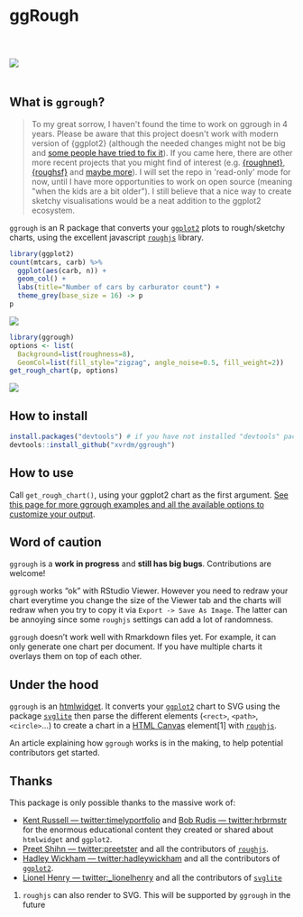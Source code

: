 ggRough
================

<!-- README.md is generated from README.Rmd. Please edit that file -->

<img style="margin:40px 0 20px 0;" src="https://raw.githubusercontent.com/xvrdm/ggrough/master/docs/reference/figures/title.png" />

## What is `ggrough`?

> To my great sorrow, I haven't found the time to work on ggrough in 4 years. Please be aware that this project doesn't work with modern version of {ggplot2} (although the needed changes might not be big and [some people have tried to fix it](https://stackoverflow.com/questions/tagged/ggrough)). If you came here, there are other more recent projects that you might find of interest (e.g. [{roughnet}](https://github.com/schochastics/roughnet), [{roughsf}](https://github.com/schochastics/roughsf) and [maybe more](https://github.com/search?q=rough+language%3Ar&type=repositories)). I will set the repo in 'read-only' mode for now, until I have more opportunities to work on open source (meaning "when the kids are a bit older"). I still believe that a nice way to create sketchy visualisations would be a neat addition to the ggplot2 ecosystem.

`ggrough` is an R package that converts your
[`ggplot2`](http://ggplot2.tidyverse.org) plots to rough/sketchy charts,
using the excellent javascript [`roughjs`](http://roughjs.com) library.

``` r
library(ggplot2)
count(mtcars, carb) %>%
  ggplot(aes(carb, n)) +
  geom_col() + 
  labs(title="Number of cars by carburator count") + 
  theme_grey(base_size = 16) -> p 
p
```

![](README_files/figure-gfm/cars-1.png)<!-- -->

``` r
library(ggrough)
options <- list(
  Background=list(roughness=8),
  GeomCol=list(fill_style="zigzag", angle_noise=0.5, fill_weight=2))
get_rough_chart(p, options)
```

![](https://raw.githubusercontent.com/xvrdm/ggrough/master/man/figures/homepage_eg.png)

## How to install

``` r
install.packages("devtools") # if you have not installed "devtools" package
devtools::install_github("xvrdm/ggrough")
```

## How to use

Call `get_rough_chart()`, using your ggplot2 chart as the first
argument. [See this page for more ggrough examples and all the available
options to customize your
output](https://xvrdm.github.io/ggrough/articles/Customize%20chart.html).

## Word of caution

`ggrough` is a **work in progress** and **still has big bugs**.
Contributions are welcome\!

`ggrough` works “ok” with RStudio Viewer. However you need to redraw
your chart everytime you change the size of the Viewer tab and the
charts will redraw when you try to copy it via `Export -> Save As
Image`. The latter can be annoying since some `roughjs` settings can add
a lot of randomness.

`ggrough` doesn’t work well with Rmarkdown files yet. For example, it
can only generate one chart per document. If you have multiple charts it
overlays them on top of each other.

## Under the hood

`ggrough` is an [htmlwidget](http://htmlwidgets.org). It converts your
[`ggplot2`](http://ggplot2.tidyverse.org) chart to SVG using the package
[`svglite`](http://r-lib.github.io/svglite/) then parse the different
elements (`<rect>`, `<path>`, `<circle>`…) to create a chart in a [HTML
Canvas](https://developer.mozilla.org/en-US/docs/Web/API/Canvas_API/Tutorial)
element\[1\] with [`roughjs`](http://roughjs.com).

An article explaining how `ggrough` works is in the making, to help
potential contributors get started.

## Thanks

This package is only possible thanks to the massive work of:

  - [Kent Russell —
    twitter:timelyportfolio](https://twitter.com/timelyportfolio) and
    [Bob Rudis — twitter:hrbrmstr](https://twitter.com/hrbrmstr) for the
    enormous educational content they created or shared about
    `htmlwidget` and `ggplot2`.
  - [Preet Shihn — twitter:preetster](https://twitter.com/preetster) and
    all the contributors of [`roughjs`](http://roughjs.com).
  - [Hadley Wickham —
    twitter:hadleywickham](https://twitter.com/hadleywickham) and all
    the contributors of [`ggplot2`](http://ggplot2.tidyverse.org).
  - [Lionel Henry —
    twitter:\_lionelhenry](https://twitter.com/_lionelhenry) and all the
    contributors of [`svglite`](http://r-lib.github.io/svglite/)

<!-- end list -->

1.  `roughjs` can also render to SVG. This will be supported by
    `ggrough` in the future
